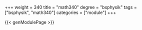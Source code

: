+++
weight = 340
title = "math340"
degree = "bsphysik"
tags = ["bsphysik", "math340"]
categories = ["module"]
+++

{{< genModulePage >}}
